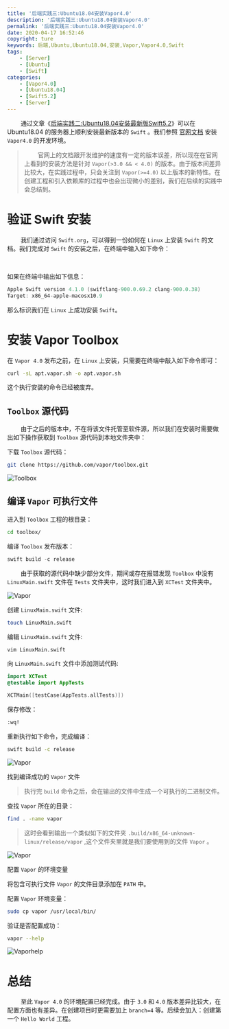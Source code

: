 ```yaml
---
title: '后端实践三:Ubuntu18.04安装Vapor4.0'
description: '后端实践三:Ubuntu18.04安装Vapor4.0'
permalink: '后端实践三:Ubuntu18.04安装Vapor4.0'
date: 2020-04-17 16:52:46
copyright: ture
keywords: 后端,Ubuntu,Ubuntu18.04,安装,Vapor,Vapor4.0,Swift
tags:
    - [Server]
    - [Ubuntu]
    - [Swift]
categories:
    - [Vapor4.0]
    - [Ubuntu18.04]
    - [Swift5.2]
    - [Server]
---
```


&nbsp;&nbsp;&nbsp;&nbsp;&nbsp;&nbsp;&nbsp;&nbsp;通过文章《[后端实践二:Ubuntu18.04安装最新版Swift5.2](http://www.xuebaonline.com/%E5%90%8E%E7%AB%AF%E5%AE%9E%E8%B7%B5%E4%BA%8C:Ubuntu18.04%E5%AE%89%E8%A3%85%E6%9C%80%E6%96%B0%E7%89%88Swift5.2/ "后端实践二:Ubuntu18.04安装最新版Swift5.2")》可以在 Ubuntu18.04 的服务器上顺利安装最新版本的 ```Swift``` 。我们参照 [官网文档](https://docs.vapor.codes/3.0/install/ubuntu/ "") 安装 ```Vapor4.0``` 的开发环境。

> &nbsp;&nbsp;&nbsp;&nbsp;&nbsp;&nbsp;&nbsp;&nbsp;官网上的文档跟开发维护的速度有一定的版本误差，所以现在在官网上看到的安装方法是针对 ```Vapor(>3.0 && < 4.0)``` 的版本。由于版本间差异比较大，在实践过程中，只会关注到 ```Vapor(>=4.0)``` 以上版本的新特性。在创建工程和引入依赖库的过程中也会出现微小的差别，我们在后续的实践中会总结到。

# **验证 Swift 安装** 
&nbsp;&nbsp;&nbsp;&nbsp;&nbsp;&nbsp;&nbsp;&nbsp;我们通过访问 ```Swift.org```，可以得到一份如何在 ```Linux``` 上安装 ```Swift``` 的文档。我们完成对 ```Swift``` 的安装之后，在终端中输入如下命令：

&nbsp;&nbsp;&nbsp;&nbsp;&nbsp;&nbsp;&nbsp;&nbsp;

<!-- more -->

如果在终端中输出如下信息：

``` swift
Apple Swift version 4.1.0 (swiftlang-900.0.69.2 clang-900.0.38)
Target: x86_64-apple-macosx10.9
```
那么标识我们在 ```Linux``` 上成功安装 ```Swift```。

# **安装 Vapor Toolbox**

在 ```Vapor 4.0``` 发布之前，在 ```Linux``` 上安装，只需要在终端中敲入如下命令即可：


``` bash
curl -sL apt.vapor.sh -o apt.vapor.sh
```

这个执行安装的命令已经被废弃。


## ```Toolbox``` 源代码

&nbsp;&nbsp;&nbsp;&nbsp;&nbsp;&nbsp;&nbsp;&nbsp;由于之后的版本中，不在将该文件托管至软件源，所以我们在安装时需要做出如下操作获取到 ```Toolbox``` 源代码到本地文件夹中：


下载 ```Toolbox``` 源代码：

``` bash
git clone https://github.com/vapor/toolbox.git
```


![Toolbox](http://cdn.xuebaonline.com/tl-1stp.png "")


## 编译 ```Vapor``` 可执行文件

进入到 ```Toolbox``` 工程的根目录：

``` bash
cd toolbox/
```

编译 ```Toolbox```  发布版本：

``` swift
swift build -c release
```


&nbsp;&nbsp;&nbsp;&nbsp;&nbsp;&nbsp;&nbsp;&nbsp;由于获取的源代码中缺少部分文件，期间或存在报错发现 ```Toolbox``` 中没有 ```LinuxMain.swift``` 文件在 ```Tests``` 文件夹中，这时我们进入到 ```XCTest``` 文件夹中。

![Vapor](https://cdn.xuebaonline.com/tl-2stp.png "")



创建 ```LinuxMain.swift``` 文件:

``` bash
touch LinuxMain.swift
```

编辑 ```LinuxMain.swift``` 文件:

``` bash
vim LinuxMain.swift
```

向 ```LinuxMain.swift``` 文件中添加测试代码:

``` swift
import XCTest
@testable import AppTests

XCTMain([testCase(AppTests.allTests)])
```

保存修改：

``` bash
:wq!
```

重新执行如下命令，完成编译：


``` bash
swift build -c release
```

![Vapor](http://cdn.xuebaonline.com/tl-3stp.png "")

找到编译成功的 ```Vapor``` 文件

>执行完 ```build``` 命令之后，会在输出的文件中生成一个可执行的二进制文件。

查找 ```Vapor``` 所在的目录：

``` bash
find . -name vapor
```

>这时会看到输出一个类似如下的文件夹 ```.build/x86_64-unknown-linux/release/vapor``` ,这个文件夹里就是我们要使用到的文件 ```Vapor``` 。


![Vapor](http://cdn.xuebaonline.com/tl-4stp.png "")

配置 ```Vapor``` 的环境变量

将包含可执行文件 ```Vapor``` 的文件目录添加在 ```PATH``` 中。

配置 ```Vapor``` 环境变量：

``` bash
sudo cp vapor /usr/local/bin/
```

验证是否配置成功：

``` bash
vapor --help
```

![Vaporhelp](http://cdn.xuebaonline.com/tl-5stp.png "")

# **总结**
&nbsp;&nbsp;&nbsp;&nbsp;&nbsp;&nbsp;&nbsp;&nbsp;至此 ```Vapor 4.0``` 的环境配置已经完成。由于 ```3.0``` 和 ```4.0``` 版本差异比较大，在配置方面也有差异。在创建项目时更需要加上 ```branch=4``` 等。后续会加入：创建第一个 ```Hello World``` 工程。